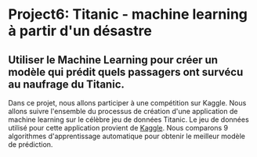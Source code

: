 # Project6: Titanic - machine learning à partir d'un désastre

## Utiliser le Machine Learning pour créer un modèle qui prédit quels passagers ont survécu au naufrage du Titanic.

Dans ce projet, nous allons participer à une compétition sur Kaggle. 
Nous allons suivre l'ensemble du processus de création d'une application de machine learning sur le célèbre jeu de données Titanic. Le jeu de données utilisé pour cette application provient de [Kaggle](https://www.kaggle.com/c/titanic/data). Nous comparons 9 algorithmes d'apprentissage automatique pour obtenir le meilleur modèle de prédiction.

